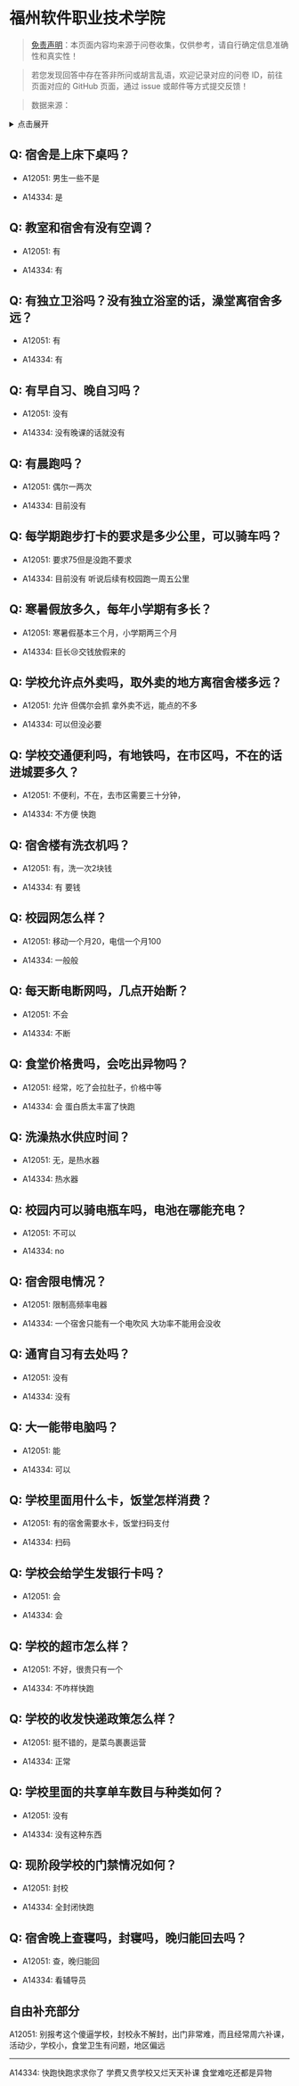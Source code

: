 # 福州软件职业技术学院

> [免责声明](https://colleges.chat/#_3)：本页面内容均来源于问卷收集，仅供参考，请自行确定信息准确性和真实性！

> 若您发现回答中存在答非所问或胡言乱语，欢迎记录对应的问卷 ID，前往页面对应的 GitHub 页面，通过 issue 或邮件等方式提交反馈！

> 数据来源：

<details><summary>点击展开</summary>
<ul>
<li>A12051: 1352881604@qq.com (2022 年 06 月)</li>
<li>A14334: 匿名 (2022 年 07 月)</li>
</ul>
</details>

## Q: 宿舍是上床下桌吗？

- A12051: 男生一些不是

- A14334: 是

## Q: 教室和宿舍有没有空调？

- A12051: 有

- A14334: 有

## Q: 有独立卫浴吗？没有独立浴室的话，澡堂离宿舍多远？

- A12051: 有

- A14334: 有

## Q: 有早自习、晚自习吗？

- A12051: 没有

- A14334: 没有晚课的话就没有

## Q: 有晨跑吗？

- A12051: 偶尔一两次

- A14334: 目前没有

## Q: 每学期跑步打卡的要求是多少公里，可以骑车吗？

- A12051: 要求75但是没跑不要求

- A14334: 目前没有 听说后续有校园跑一周五公里

## Q: 寒暑假放多久，每年小学期有多长？

- A12051: 寒暑假基本三个月，小学期两三个月

- A14334: 巨长😢交钱放假来的

## Q: 学校允许点外卖吗，取外卖的地方离宿舍楼多远？

- A12051: 允许 但偶尔会抓 拿外卖不远，能点的不多

- A14334: 可以但没必要

## Q: 学校交通便利吗，有地铁吗，在市区吗，不在的话进城要多久？

- A12051: 不便利，不在，去市区需要三十分钟，

- A14334: 不方便 快跑

## Q: 宿舍楼有洗衣机吗？

- A12051: 有，洗一次2块钱

- A14334: 有 要钱

## Q: 校园网怎么样？

- A12051: 移动一个月20，电信一个月100

- A14334: 一般般

## Q: 每天断电断网吗，几点开始断？

- A12051: 不会

- A14334: 不断

## Q: 食堂价格贵吗，会吃出异物吗？

- A12051: 经常，吃了会拉肚子，价格中等

- A14334: 会 蛋白质太丰富了快跑

## Q: 洗澡热水供应时间？

- A12051: 无，是热水器

- A14334: 热水器

## Q: 校园内可以骑电瓶车吗，电池在哪能充电？

- A12051: 不可以

- A14334: no

## Q: 宿舍限电情况？

- A12051: 限制高频率电器

- A14334: 一个宿舍只能有一个电吹风 大功率不能用会没收

## Q: 通宵自习有去处吗？

- A12051: 没有

- A14334: 没有

## Q: 大一能带电脑吗？

- A12051: 能

- A14334: 可以

## Q: 学校里面用什么卡，饭堂怎样消费？

- A12051: 有的宿舍需要水卡，饭堂扫码支付

- A14334: 扫码

## Q: 学校会给学生发银行卡吗？

- A12051: 会

- A14334: 会

## Q: 学校的超市怎么样？

- A12051: 不好，很贵只有一个

- A14334: 不咋样快跑

## Q: 学校的收发快递政策怎么样？

- A12051: 挺不错的，是菜鸟裹裹运营

- A14334: 正常

## Q: 学校里面的共享单车数目与种类如何？

- A12051: 没有

- A14334: 没有这种东西

## Q: 现阶段学校的门禁情况如何？

- A12051: 封校

- A14334: 全封闭快跑

## Q: 宿舍晚上查寝吗，封寝吗，晚归能回去吗？

- A12051: 查，晚归能回

- A14334: 看辅导员

## 自由补充部分

A12051: 别报考这个傻逼学校，封校永不解封，出门非常难，而且经常周六补课，活动少，学校小，食堂卫生有问题，地区偏远

***

A14334: 快跑快跑求求你了 学费又贵学校又烂天天补课 食堂难吃还都是异物